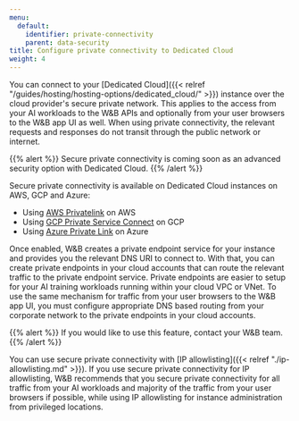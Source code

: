 ```yaml
---
menu:
  default:
    identifier: private-connectivity
    parent: data-security
title: Configure private connectivity to Dedicated Cloud
weight: 4
---
```


You can connect to your [Dedicated Cloud]({{< relref "/guides/hosting/hosting-options/dedicated_cloud/" >}}) instance over the cloud provider's secure private network. This applies to the access from your AI workloads to the W&B APIs and optionally from your user browsers to the W&B app UI as well. When using private connectivity, the relevant requests and responses do not transit through the public network or internet.

{{% alert %}}
Secure private connectivity is coming soon as an advanced security option with Dedicated Cloud.
{{% /alert %}}

Secure private connectivity is available on Dedicated Cloud instances on AWS, GCP and Azure:

* Using [AWS Privatelink](https://aws.amazon.com/privatelink/) on AWS
* Using [GCP Private Service Connect](https://cloud.google.com/vpc/docs/private-service-connect) on GCP
* Using [Azure Private Link](https://learn.microsoft.com/azure/private-link/private-link-overview) on Azure

Once enabled, W&B creates a private endpoint service for your instance and provides you the relevant DNS URI to connect to. With that, you can create private endpoints in your cloud accounts that can route the relevant traffic to the private endpoint service. Private endpoints are easier to setup for your AI training workloads running within your cloud VPC or VNet. To use the same mechanism for traffic from your user browsers to the W&B app UI, you must configure appropriate DNS based routing from your corporate network to the private endpoints in your cloud accounts.

{{% alert %}}
If you would like to use this feature, contact your W&B team.
{{% /alert %}}

You can use secure private connectivity with [IP allowlisting]({{< relref "./ip-allowlisting.md" >}}). If you use secure private connectivity for IP allowlisting, W&B recommends that you secure private connectivity for all traffic from your AI workloads and majority of the traffic from your user browsers if possible, while using IP allowlisting for instance administration from privileged locations.
